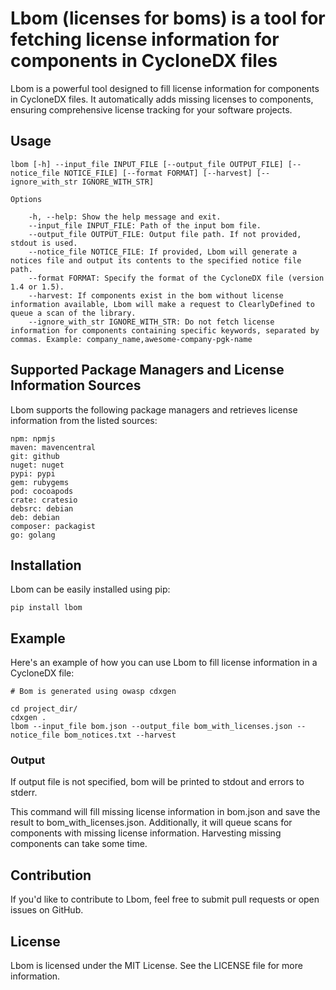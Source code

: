 # Lbom (licenses for boms) is a tool for fetching license information for components in CycloneDX files

Lbom is a powerful tool designed to fill license information for components in CycloneDX files. It automatically adds missing licenses to components, ensuring comprehensive license tracking for your software projects.

## Usage

```
lbom [-h] --input_file INPUT_FILE [--output_file OUTPUT_FILE] [--notice_file NOTICE_FILE] [--format FORMAT] [--harvest] [--ignore_with_str IGNORE_WITH_STR]

Options

    -h, --help: Show the help message and exit.
    --input_file INPUT_FILE: Path of the input bom file.
    --output_file OUTPUT_FILE: Output file path. If not provided, stdout is used.
    --notice_file NOTICE_FILE: If provided, Lbom will generate a notices file and output its contents to the specified notice file path.
    --format FORMAT: Specify the format of the CycloneDX file (version 1.4 or 1.5).
    --harvest: If components exist in the bom without license information available, Lbom will make a request to ClearlyDefined to queue a scan of the library.
    --ignore_with_str IGNORE_WITH_STR: Do not fetch license information for components containing specific keywords, separated by commas. Example: company_name,awesome-company-pgk-name
```
## Supported Package Managers and License Information Sources
Lbom supports the following package managers and retrieves license information from the listed sources:  

    npm: npmjs
    maven: mavencentral
    git: github
    nuget: nuget
    pypi: pypi
    gem: rubygems
    pod: cocoapods
    crate: cratesio
    debsrc: debian
    deb: debian
    composer: packagist
    go: golang

## Installation

Lbom can be easily installed using pip:

```
pip install lbom

```

## Example

Here's an example of how you can use Lbom to fill license information in a CycloneDX file:

```
# Bom is generated using owasp cdxgen

cd project_dir/
cdxgen .
lbom --input_file bom.json --output_file bom_with_licenses.json --notice_file bom_notices.txt --harvest

```

### Output

If output file is not specified, bom will be printed to stdout and errors to stderr.

This command will fill missing license information in bom.json and save the result to bom_with_licenses.json. Additionally, it will queue scans for components with missing license information. Harvesting missing components can take some time.

## Contribution
If you'd like to contribute to Lbom, feel free to submit pull requests or open issues on GitHub.

## License

Lbom is licensed under the MIT License. See the LICENSE file for more information.
